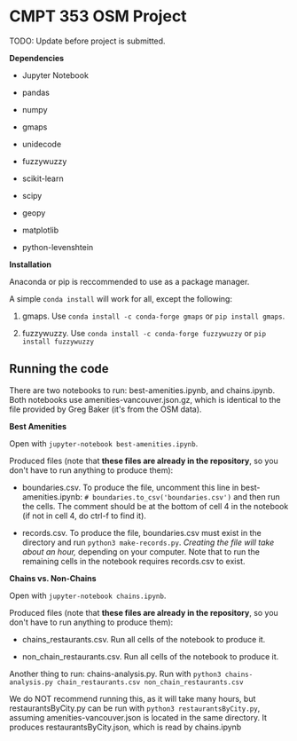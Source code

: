   

# CMPT 353 OSM Project

  

TODO: Update before project is submitted.

  

**Dependencies**

- Jupyter Notebook

- pandas

- numpy

- gmaps

- unidecode

- fuzzywuzzy

- scikit-learn

- scipy

- geopy

- matplotlib

- python-levenshtein

**Installation**

Anaconda or pip is reccommended to use as a package manager.

  

A simple `conda install` will work for all, except the following:

1. gmaps. Use `conda install -c conda-forge gmaps` or `pip install gmaps`.

2. fuzzywuzzy. Use `conda install -c conda-forge fuzzywuzzy` or `pip install fuzzywuzzy`

  

## **Running the code**

There are two notebooks to run: best-amenities.ipynb, and chains.ipynb. Both notebooks use amenities-vancouver.json.gz, which is identical to the file provided by Greg Baker (it's from the OSM data).

  

**Best Amenities**

Open with `jupyter-notebook best-amenities.ipynb`.

  

Produced files (note that **these files are already in the repository**, so you don't have to run anything to produce them):

- boundaries.csv. To produce the file, uncomment this line in best-amenities.ipynb: `# boundaries.to_csv('boundaries.csv')` and then run the cells. The comment should be at the bottom of cell 4 in the notebook (if not in cell 4, do ctrl-f to find it).

- records.csv. To produce the file, boundaries.csv must exist in the directory and run `python3 make-records.py`. *Creating the file will take about an hour,* depending on your computer. Note that to run the remaining cells in the notebook requires records.csv to exist.

  

**Chains vs. Non-Chains**

Open with `jupyter-notebook chains.ipynb`.

  

Produced files (note that **these files are already in the repository**, so you don't have to run anything to produce them):

- chains_restaurants.csv. Run all cells of the notebook to produce it.

- non_chain_restaurants.csv. Run all cells of the notebook to produce it.

  

Another thing to run: chains-analysis.py. 
Run with `python3 chains-analysis.py chain_restaurants.csv non_chain_restaurants.csv`


We do NOT recommend running this, as it will take many hours, but restaurantsByCity.py can be run with `python3 restaurantsByCity.py`, assuming
amenities-vancouver.json is located in the same directory. It produces restaurantsByCity.json, which is read by chains.ipynb
